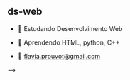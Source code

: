 ## ds-web 

- 🔭 Estudando Desenvolvimento Web 
- 🌱 Aprendendo HTML, python, C++ 

- 💬 flavia.prouvot@gmail.com 

-->

